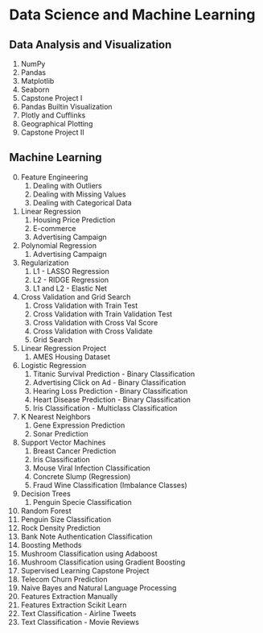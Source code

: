 # Data Science and Machine Learning

## Data Analysis and Visualization
1. NumPy
2. Pandas
3. Matplotlib
4. Seaborn
5. Capstone Project I
6. Pandas Builtin Visualization
7. Plotly and Cufflinks
8. Geographical Plotting
9. Capstone Project II

## Machine Learning
0. Feature Engineering
   1. Dealing with Outliers
   2. Dealing with Missing Values
   3. Dealing with Categorical Data
1. Linear Regression
   1. Housing Price Prediction
   2. E-commerce
   3. Advertising Campaign
2. Polynomial Regression
   1. Advertising Campaign
3. Regularization
   1. L1 - LASSO Regression
   2. L2 - RIDGE Regression
   3. L1 and L2 - Elastic Net
4. Cross Validation and Grid Search
   1. Cross Validation with Train Test
   2. Cross Validation with Train Validation Test
   3. Cross Validation with Cross Val Score
   4. Cross Validation with Cross Validate
   5. Grid Search
5. Linear Regression Project
   1. AMES Housing Dataset
6. Logistic Regression
   1. Titanic Survival Prediction - Binary Classification
   2. Advertising Click on Ad - Binary Classification
   3. Hearing Loss Prediction - Binary Classification
   4. Heart Disease Prediction - Binary Classification
   5. Iris Classification - Multiclass Classification
7. K Nearest Neighbors
   1. Gene Expression Prediction
   2. Sonar Prediction
8. Support Vector Machines
   1. Breast Cancer Prediction
   2. Iris Classification
   3. Mouse Viral Infection Classification
   4. Concrete Slump (Regression)
   5. Fraud Wine Classification (Imbalance Classes)
9. Decision Trees
   1. Penguin Specie Classification
10. Random Forest
   1. Penguin Size Classification
   2. Rock Density Prediction
   3. Bank Note Authentication Classification
11. Boosting Methods
   1. Mushroom Classification using Adaboost
   2. Mushroom Classification using Gradient Boosting
12. Supervised Learning Capstone Project
   1. Telecom Churn Prediction
13. Naive Bayes and Natural Language Processing
   1. Features Extraction Manually
   2. Features Extraction Scikit Learn	
   3. Text Classification - Airline Tweets
   4. Text Classification - Movie Reviews